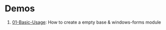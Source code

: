 # Demos

1. [01-Basic-Usage](./01-Basic-Usage/README.md): How to create a empty base & windows-forms module
